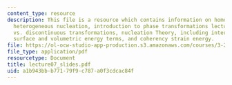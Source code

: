 ```yaml
---
content_type: resource
description: This file is a resource which contains information on homogeneous and
  heterogeneous nucleation, introduction to phase transformations lectures, continuous
  vs. discontinuous transformations, nucleation Theory, including interplay between
  surface and volumetric energy terms, and coherency strain energy.
file: https://ol-ocw-studio-app-production.s3.amazonaws.com/courses/3-205-thermodynamics-and-kinetics-of-materials-fall-2006/a1b943bbb77179f9c787a0f3cdcac84f_lecture07_slides.pdf
file_type: application/pdf
resourcetype: Document
title: lecture07_slides.pdf
uid: a1b943bb-b771-79f9-c787-a0f3cdcac84f
---
```

